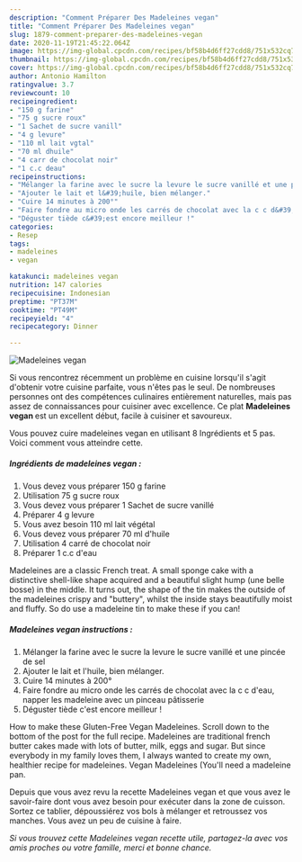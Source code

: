 ```yaml
---
description: "Comment Préparer Des Madeleines vegan"
title: "Comment Préparer Des Madeleines vegan"
slug: 1879-comment-preparer-des-madeleines-vegan
date: 2020-11-19T21:45:22.064Z
image: https://img-global.cpcdn.com/recipes/bf58b4d6ff27cdd8/751x532cq70/madeleines-vegan-photo-principale-de-la-recette.jpg
thumbnail: https://img-global.cpcdn.com/recipes/bf58b4d6ff27cdd8/751x532cq70/madeleines-vegan-photo-principale-de-la-recette.jpg
cover: https://img-global.cpcdn.com/recipes/bf58b4d6ff27cdd8/751x532cq70/madeleines-vegan-photo-principale-de-la-recette.jpg
author: Antonio Hamilton
ratingvalue: 3.7
reviewcount: 10
recipeingredient:
- "150 g farine"
- "75 g sucre roux"
- "1 Sachet de sucre vanill"
- "4 g levure"
- "110 ml lait vgtal"
- "70 ml dhuile"
- "4 carr de chocolat noir"
- "1 c.c deau"
recipeinstructions:
- "Mélanger la farine avec le sucre la levure le sucre vanillé et une pincée de sel"
- "Ajouter le lait et l&#39;huile, bien mélanger."
- "Cuire 14 minutes à 200°"
- "Faire fondre au micro onde les carrés de chocolat avec la c c d&#39;eau, napper les madeleine avec un pinceau pâtisserie"
- "Déguster tiède c&#39;est encore meilleur !"
categories:
- Resep
tags:
- madeleines
- vegan

katakunci: madeleines vegan 
nutrition: 147 calories
recipecuisine: Indonesian
preptime: "PT37M"
cooktime: "PT49M"
recipeyield: "4"
recipecategory: Dinner

---
```



![Madeleines vegan](https://img-global.cpcdn.com/recipes/bf58b4d6ff27cdd8/751x532cq70/madeleines-vegan-photo-principale-de-la-recette.jpg)

Si vous rencontrez récemment un problème en cuisine lorsqu'il s'agit d'obtenir votre cuisine parfaite, vous n'êtes pas le seul. De nombreuses personnes ont des compétences culinaires entièrement naturelles, mais pas assez de connaissances pour cuisiner avec excellence. Ce plat <strong> Madeleines vegan </strong> est un excellent début, facile à cuisiner et savoureux.

<!--inarticleads1-->

Vous pouvez cuire madeleines vegan en utilisant 8 Ingrédients et 5 pas. Voici comment vous atteindre cette.

##### Ingrédients de madeleines vegan :

1. Vous devez vous préparer 150 g farine
1. Utilisation 75 g sucre roux
1. Vous devez vous préparer 1 Sachet de sucre vanillé
1. Préparer 4 g levure
1. Vous avez besoin 110 ml lait végétal
1. Vous devez vous préparer 70 ml d&#39;huile
1. Utilisation 4 carré de chocolat noir
1. Préparer 1 c.c d&#39;eau


Madeleines are a classic French treat. A small sponge cake with a distinctive shell-like shape acquired and a beautiful slight hump (une belle bosse) in the middle. It turns out, the shape of the tin makes the outside of the madeleines crispy and &#34;buttery&#34;, whilst the inside stays beautifully moist and fluffy. So do use a madeleine tin to make these if you can! 

<!--inarticleads2-->

##### Madeleines vegan instructions :

1. Mélanger la farine avec le sucre la levure le sucre vanillé et une pincée de sel
1. Ajouter le lait et l&#39;huile, bien mélanger.
1. Cuire 14 minutes à 200°
1. Faire fondre au micro onde les carrés de chocolat avec la c c d&#39;eau, napper les madeleine avec un pinceau pâtisserie
1. Déguster tiède c&#39;est encore meilleur !


How to make these Gluten-Free Vegan Madeleines. Scroll down to the bottom of the post for the full recipe. Madeleines are traditional french butter cakes made with lots of butter, milk, eggs and sugar. But since everybody in my family loves them, I always wanted to create my own, healthier recipe for madeleines. Vegan Madeleines (You&#39;ll need a madeleine pan. 

<!--inarticleads1-->

<p>
Depuis que vous avez revu la recette Madeleines vegan et que vous avez le savoir-faire dont vous avez besoin pour exécuter dans la zone de cuisson. Sortez ce tablier, dépoussiérez vos bols à mélanger et retroussez vos manches. Vous avez un peu de cuisine à faire.
</p>

<p>
<i>Si vous trouvez cette Madeleines vegan recette utile, partagez-la avec vos amis proches ou votre famille, merci et bonne chance.</i>
</p>
